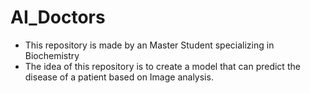 # AI_Doctors
* This repository is made by an Master Student specializing in Biochemistry
* The idea of this repository is to create a model that can predict the disease of a patient based on Image analysis.